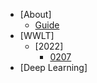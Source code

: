 <!-- docs/_sidebar.md -->
- [About]
  - [Guide](guide.md "Guide Page")
- [WWLT]
  - [2022]
    - [0207](/2022/2202/0207.md "220207.md")
- [Deep Learning]